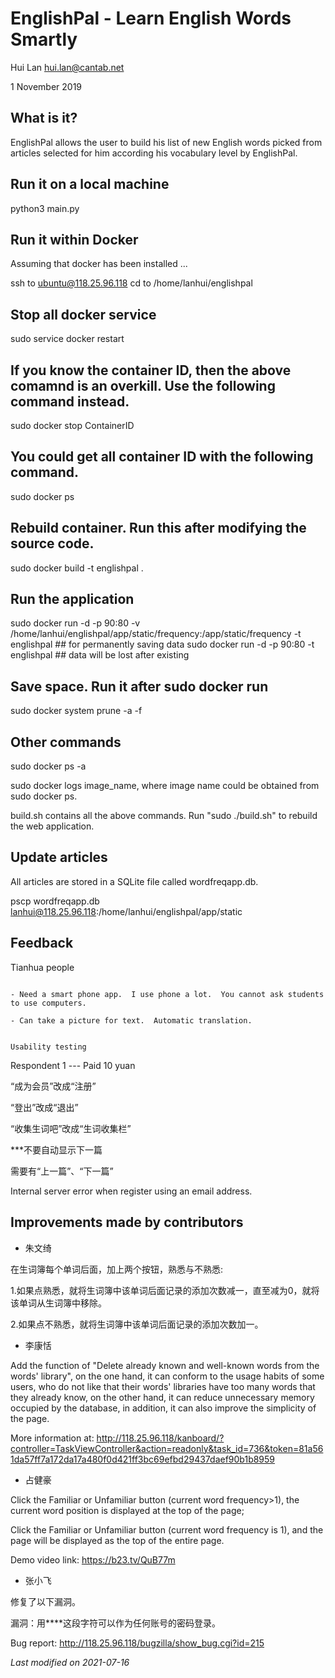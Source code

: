 EnglishPal - Learn English Words Smartly
==========================================




Hui Lan <hui.lan@cantab.net>

1 November 2019


What is it?
-----------------

EnglishPal allows the user to build his list of new English words
picked from articles selected for him according his vocabulary level
by EnglishPal.


Run it on a local machine
-------------------------

python3 main.py



Run it within Docker
--------------------

Assuming that docker has been installed ...

ssh to ubuntu@118.25.96.118
cd to /home/lanhui/englishpal

## Stop all docker service
sudo service docker restart

## If you know the container ID, then the above comamnd is an overkill.  Use the following command instead.
sudo docker stop ContainerID

## You could get all container ID with the following command.
sudo docker ps 

## Rebuild container. Run this after modifying the source code.
sudo docker build -t englishpal .

## Run the application
sudo docker run -d -p 90:80 -v /home/lanhui/englishpal/app/static/frequency:/app/static/frequency -t englishpal  ## for permanently saving data
sudo docker run -d -p 90:80 -t englishpal ## data will be lost after existing

## Save space.  Run it after sudo docker run
sudo docker system prune -a -f


## Other commands
sudo docker ps -a

sudo docker logs image_name, where image name could be obtained from sudo docker ps.

build.sh contains all the above commands.  Run "sudo ./build.sh" to rebuild the web application.



Update articles
---------------

All articles are stored in a SQLite file called wordfreqapp.db.

pscp wordfreqapp.db lanhui@118.25.96.118:/home/lanhui/englishpal/app/static



Feedback
---------

Tianhua people
~~~~~~~~~~~~~~~~

- Need a smart phone app.  I use phone a lot.  You cannot ask students to use computers.

- Can take a picture for text.  Automatic translation.


Usability testing
~~~~~~~~~~~~~~~~~~~~~~

Respondent 1 --- Paid 10 yuan

“成为会员”改成“注册”

“登出”改成“退出”

“收集生词吧”改成“生词收集栏”

***不要自动显示下一篇

需要有“上一篇”、“下一篇”

Internal server error when register using an email address.


Improvements made by contributors
-----------------------------------

- 朱文绮

在生词簿每个单词后面，加上两个按钮，熟悉与不熟悉:

1.如果点熟悉，就将生词簿中该单词后面记录的添加次数减一，直至减为0，就将该单词从生词簿中移除。

2.如果点不熟悉，就将生词簿中该单词后面记录的添加次数加一。

- 李康恬

Add the function of "Delete already known and well-known words from
the words' library", on the one hand, it can conform to the usage
habits of some users, who do not like that their words' libraries have
too many words that they already know, on the other hand, it can
reduce unnecessary memory occupied by the database, in addition, it
can also improve the simplicity of the page.

More information at: http://118.25.96.118/kanboard/?controller=TaskViewController&action=readonly&task_id=736&token=81a561da57ff7a172da17a480f0d421ff3bc69efbd29437daef90b1b8959


- 占健豪

Click the Familiar or Unfamiliar button (current word frequency>1), the current word position is displayed at the top of the page;

Click the Familiar or Unfamiliar button (current word frequency is 1), and the page will be displayed as the top of the entire page.

Demo video link: https://b23.tv/QuB77m

- 张小飞

修复了以下漏洞。

漏洞：用****这段字符可以作为任何账号的密码登录。

Bug report: http://118.25.96.118/bugzilla/show_bug.cgi?id=215


*Last modified on 2021-07-16*